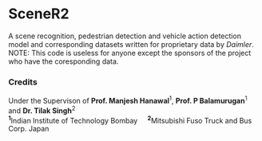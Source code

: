 # SceneR2
A scene recognition, pedestrian detection and vehicle action detection model and corresponding datasets written for proprietary data by *Daimler*.\
NOTE: This code is useless for anyone except the sponsors of the project who have the coresponding data.
### Credits

Under the Supervison of **Prof. Manjesh Hanawal**<sup>1</sup>,  **Prof. P Balamurugan**<sup>1</sup> and **Dr. Tilak Singh**<sup>2</sup>\
<sup>**1**</sup>Indian Institute of Technology Bombay &nbsp;   &nbsp;  <sup>**2**</sup>Mitsubishi Fuso Truck and Bus Corp. Japan
